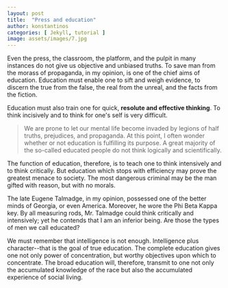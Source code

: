 ```yaml
---
layout: post
title:  "Press and education"
author: konstantinos
categories: [ Jekyll, tutorial ]
image: assets/images/7.jpg
---
```

Even the press, the classroom, the platform, and the pulpit in many instances do not give us objective and unbiased truths. To save man from the morass of propaganda, in my opinion, is one of the chief aims of education. Education must enable one to sift and weigh evidence, to discern the true from the false, the real from the unreal, and the facts from the fiction.

Education must also train one for quick, **resolute and effective thinking**. To think incisively and to think for one's self is very difficult. 

> We are prone to let our mental life become invaded by legions of half truths, prejudices, and propaganda. At this point, I often wonder whether or not education is fulfilling its purpose. A great majority of the so-called educated people do not think logically and scientifically. 


The function of education, therefore, is to teach one to think intensively and to think critically. But education which stops with efficiency may prove the greatest menace to society. The most dangerous criminal may be the man gifted with reason, but with no morals.

The late Eugene Talmadge, in my opinion, possessed one of the better minds of Georgia, or even America. Moreover, he wore the Phi Beta Kappa key. By all measuring rods, Mr. Talmadge could think critically and intensively; yet he contends that I am an inferior being. Are those the types of men we call educated?

We must remember that intelligence is not enough. Intelligence plus character--that is the goal of true education. The complete education gives one not only power of concentration, but worthy objectives upon which to concentrate. The broad education will, therefore, transmit to one not only the accumulated knowledge of the race but also the accumulated experience of social living.

